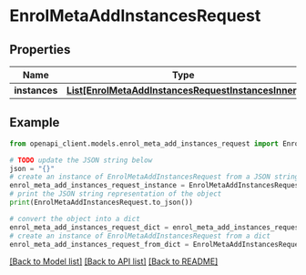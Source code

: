 # EnrolMetaAddInstancesRequest


## Properties

Name | Type | Description | Notes
------------ | ------------- | ------------- | -------------
**instances** | [**List[EnrolMetaAddInstancesRequestInstancesInner]**](EnrolMetaAddInstancesRequestInstancesInner.md) |  | [optional] 

## Example

```python
from openapi_client.models.enrol_meta_add_instances_request import EnrolMetaAddInstancesRequest

# TODO update the JSON string below
json = "{}"
# create an instance of EnrolMetaAddInstancesRequest from a JSON string
enrol_meta_add_instances_request_instance = EnrolMetaAddInstancesRequest.from_json(json)
# print the JSON string representation of the object
print(EnrolMetaAddInstancesRequest.to_json())

# convert the object into a dict
enrol_meta_add_instances_request_dict = enrol_meta_add_instances_request_instance.to_dict()
# create an instance of EnrolMetaAddInstancesRequest from a dict
enrol_meta_add_instances_request_from_dict = EnrolMetaAddInstancesRequest.from_dict(enrol_meta_add_instances_request_dict)
```
[[Back to Model list]](../README.md#documentation-for-models) [[Back to API list]](../README.md#documentation-for-api-endpoints) [[Back to README]](../README.md)


